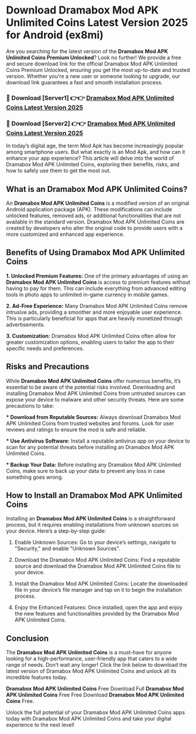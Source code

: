 # Download Dramabox Mod APK Unlimited Coins Latest Version 2025 for Android (ex8mi)

Are you searching for the latest version of the <strong>Dramabox Mod APK Unlimited Coins Premium Unlocked</strong>? Look no further! We provide a free and secure download link for the official Dramabox Mod APK Unlimited Coins Premium Unlocked, ensuring you get the most up-to-date and trusted version. Whether you're a new user or someone looking to upgrade, our download link guarantees a fast and smooth installation process.


<h3>🔴 Download [Server1] 👉👉 <a href="https://appsnew.pages.dev?q=Dramabox+Mod+APK+Unlimited+Coins&ref=2RT5">Dramabox Mod APK Unlimited Coins Latest Version 2025</a></h3>

<h3>🔴 Download [Server2] 👉👉 <a href="https://appsnew.pages.dev?q=Dramabox+Mod+APK+Unlimited+Coins&ref=2RT5">Dramabox Mod APK Unlimited Coins Latest Version 2025</a></h3>


In today’s digital age, the term Mod Apk has become increasingly popular among smartphone users. But what exactly is an Mod Apk, and how can it enhance your app experience? This article will delve into the world of Dramabox Mod APK Unlimited Coins, exploring their benefits, risks, and how to safely use them to get the most out.


<h2>What is an Dramabox Mod APK Unlimited Coins?</h2>

An <strong>Dramabox Mod APK Unlimited Coins</strong> is a modified version of an original Android application package (APK). These modifications can include unlocked features, removed ads, or additional functionalities that are not available in the standard version. Dramabox Mod APK Unlimited Coins are created by developers who alter the original code to provide users with a more customized and enhanced app experience.


<h2>Benefits of Using Dramabox Mod APK Unlimited Coins</h2>

<strong> 1. Unlocked Premium Features:</strong> One of the primary advantages of using an <strong>Dramabox Mod APK Unlimited Coins</strong> is access to premium features without having to pay for them. This can include everything from advanced editing tools in photo apps to unlimited in-game currency in mobile games.

<strong> 2. Ad-Free Experience:</strong> Many Dramabox Mod APK Unlimited Coins remove intrusive ads, providing a smoother and more enjoyable user experience. This is particularly beneficial for apps that are heavily monetized through advertisements.

<strong> 3. Customization:</strong> Dramabox Mod APK Unlimited Coins often allow for greater customization options, enabling users to tailor the app to their specific needs and preferences.


<h2>Risks and Precautions</h2>

While <strong>Dramabox Mod APK Unlimited Coins</strong> offer numerous benefits, it’s essential to be aware of the potential risks involved. Downloading and installing Dramabox Mod APK Unlimited Coins from untrusted sources can expose your device to malware and other security threats. Here are some precautions to take:

<strong> * Download from Reputable Sources:</strong> Always download Dramabox Mod APK Unlimited Coins from trusted websites and forums. Look for user reviews and ratings to ensure the mod is safe and reliable.

<strong> * Use Antivirus Software:</strong> Install a reputable antivirus app on your device to scan for any potential threats before installing an Dramabox Mod APK Unlimited Coins.

<strong> * Backup Your Data:</strong> Before installing any Dramabox Mod APK Unlimited Coins, make sure to back up your data to prevent any loss in case something goes wrong.


<h2>How to Install an Dramabox Mod APK Unlimited Coins</h2>

Installing an <strong>Dramabox Mod APK Unlimited Coins</strong> is a straightforward process, but it requires enabling installations from unknown sources on your device. Here’s a step-by-step guide:

 1. Enable Unknown Sources: Go to your device’s settings, navigate to "Security," and enable "Unknown Sources".

 2. Download the Dramabox Mod APK Unlimited Coins: Find a reputable source and download the Dramabox Mod APK Unlimited Coins file to your device.

 3. Install the Dramabox Mod APK Unlimited Coins: Locate the downloaded file in your device’s file manager and tap on it to begin the installation process.

 4. Enjoy the Enhanced Features: Once installed, open the app and enjoy the new features and functionalities provided by the Dramabox Mod APK Unlimited Coins.


<h2><strong>Conclusion</strong></h2>

The <strong>Dramabox Mod APK Unlimited Coins</strong> is a must-have for anyone looking for a high-performance, user-friendly app that caters to a wide range of needs. Don’t wait any longer! Click the link below to download the latest version of Dramabox Mod APK Unlimited Coins and unlock all its incredible features today.

<strong>Dramabox Mod APK Unlimited Coins</strong> Free Download Full <strong>Dramabox Mod APK Unlimited Coins</strong> Free Free Download <strong>Dramabox Mod APK Unlimited Coins</strong> Free.

Unlock the full potential of your Dramabox Mod APK Unlimited Coins apps today with Dramabox Mod APK Unlimited Coins and take your digital experience to the next level!